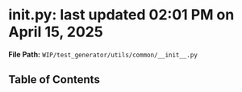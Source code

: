 # __init__.py: last updated 02:01 PM on April 15, 2025

**File Path:** `WIP/test_generator/utils/common/__init__.py`

## Table of Contents
